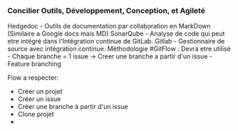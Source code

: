 ### Concilier Outils, Développement, Conception, et Agileté

Hedgedoc - Outils de documentation par collaboration en MarkDown (Similaire a Google docs mais MD)
SonarQube -  Analyse de code qui peut etre intégré dans l'Intégration continue de GitLab.
Gitlab -  Gestionnaire de source avec intégration continue.
Méthodologie #GitFlow : Devra etre utilisé
	- Chaque branche = 1 issue -> Creer une branche a partir d'un issue
	- Feature branching

Flow a respecter: 
- Créer un projet
- Créer un issue
- Créer une branche à partir d'un issue
- Clone projet
- 






